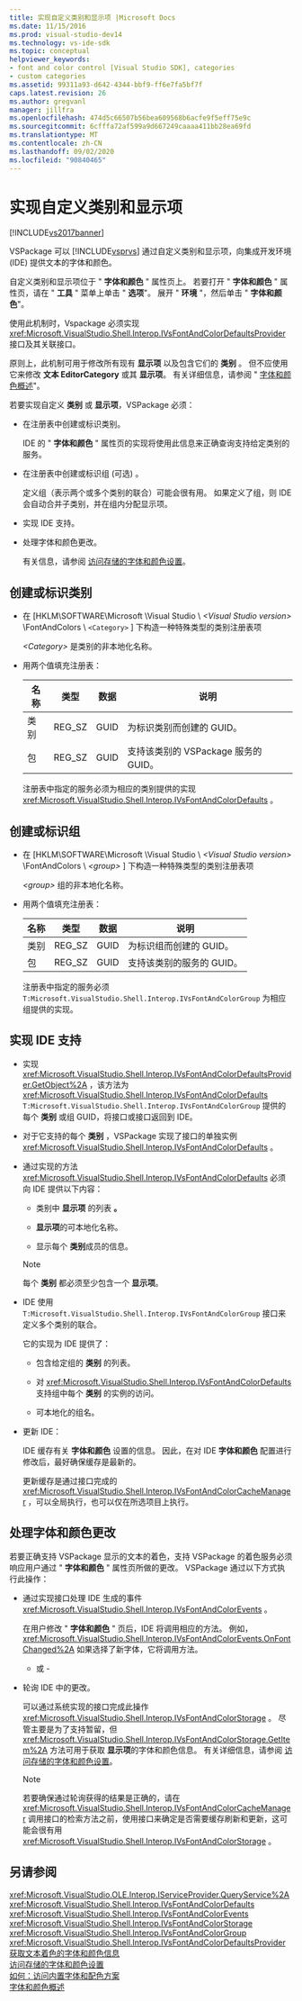 ```yaml
---
title: 实现自定义类别和显示项 |Microsoft Docs
ms.date: 11/15/2016
ms.prod: visual-studio-dev14
ms.technology: vs-ide-sdk
ms.topic: conceptual
helpviewer_keywords:
- font and color control [Visual Studio SDK], categories
- custom categories
ms.assetid: 99311a93-d642-4344-bbf9-ff6e7fa5bf7f
caps.latest.revision: 26
ms.author: gregvanl
manager: jillfra
ms.openlocfilehash: 474d5c66507b56bea609568b6acfe9f5eff75e9c
ms.sourcegitcommit: 6cfffa72af599a9d667249caaaa411bb28ea69fd
ms.translationtype: MT
ms.contentlocale: zh-CN
ms.lasthandoff: 09/02/2020
ms.locfileid: "90840465"
---
```

# <a name="implementing-custom-categories-and-display-items"></a>实现自定义类别和显示项
[!INCLUDE[vs2017banner](../includes/vs2017banner.md)]

VSPackage 可以 [!INCLUDE[vsprvs](../includes/vsprvs-md.md)] 通过自定义类别和显示项，向集成开发环境 (IDE) 提供文本的字体和颜色。  
  
 自定义类别和显示项位于 " **字体和颜色** " 属性页上。 若要打开 " **字体和颜色** " 属性页，请在 " **工具** " 菜单上单击 " **选项**"。 展开 " **环境** "，然后单击 " **字体和颜色**"。  
  
 使用此机制时，Vspackage 必须实现 <xref:Microsoft.VisualStudio.Shell.Interop.IVsFontAndColorDefaultsProvider> 接口及其关联接口。  
  
 原则上，此机制可用于修改所有现有 **显示项** 以及包含它们的 **类别** 。 但不应使用它来修改 **文本 EditorCategory** 或其 **显示项**。 有关详细信息，请参阅 " [字体和颜色概述](../extensibility/font-and-color-overview.md)"。  
  
 若要实现自定义 **类别** 或 **显示项**，VSPackage 必须：  
  
- 在注册表中创建或标识类别。  
  
   IDE 的 " **字体和颜色** " 属性页的实现将使用此信息来正确查询支持给定类别的服务。  
  
- 在注册表中创建或标识组 (可选) 。  
  
   定义组（表示两个或多个类别的联合）可能会很有用。 如果定义了组，则 IDE 会自动合并子类别，并在组内分配显示项。  
  
- 实现 IDE 支持。  
  
- 处理字体和颜色更改。  
  
  有关信息，请参阅 [访问存储的字体和颜色设置](../extensibility/accessing-stored-font-and-color-settings.md)。  
  
## <a name="to-create-or-identify-categories"></a>创建或标识类别  
  
- 在 [HKLM\SOFTWARE\Microsoft \Visual Studio \\ *\<Visual Studio version>* \FontAndColors \\ `<Category>` ] 下构造一种特殊类型的类别注册表项  
  
   *\<Category>* 是类别的非本地化名称。  
  
- 用两个值填充注册表：  
  
  |名称|类型|数据|说明|  
  |----------|----------|----------|-----------------|  
  |类别|REG_SZ|GUID|为标识类别而创建的 GUID。|  
  |包|REG_SZ|GUID|支持该类别的 VSPackage 服务的 GUID。|  
  
  注册表中指定的服务必须为相应的类别提供的实现 <xref:Microsoft.VisualStudio.Shell.Interop.IVsFontAndColorDefaults> 。  
  
## <a name="to-create-or-identify-groups"></a>创建或标识组  
  
- 在 [HKLM\SOFTWARE\Microsoft \Visual Studio \\ *\<Visual Studio version>* \FontAndColors \\ *\<group>* ] 下构造一种特殊类型的类别注册表项  
  
   *\<group>* 组的非本地化名称。  
  
- 用两个值填充注册表：  
  
  |名称|类型|数据|说明|  
  |----------|----------|----------|-----------------|  
  |类别|REG_SZ|GUID|为标识组而创建的 GUID。|  
  |包|REG_SZ|GUID|支持该类别的服务的 GUID。|  
  
  注册表中指定的服务必须 `T:Microsoft.VisualStudio.Shell.Interop.IVsFontAndColorGroup` 为相应组提供的实现。  
  
## <a name="to-implement-ide-support"></a>实现 IDE 支持  
  
- 实现 <xref:Microsoft.VisualStudio.Shell.Interop.IVsFontAndColorDefaultsProvider.GetObject%2A> ，该方法为 <xref:Microsoft.VisualStudio.Shell.Interop.IVsFontAndColorDefaults> `T:Microsoft.VisualStudio.Shell.Interop.IVsFontAndColorGroup` 提供的每个 **类别** 或组 GUID，将接口或接口返回到 IDE。  
  
- 对于它支持的每个 **类别** ，VSPackage 实现了接口的单独实例 <xref:Microsoft.VisualStudio.Shell.Interop.IVsFontAndColorDefaults> 。  
  
- 通过实现的方法 <xref:Microsoft.VisualStudio.Shell.Interop.IVsFontAndColorDefaults> 必须向 IDE 提供以下内容：  
  
  - 类别中 **显示项** 的列表 **。**  
  
  - **显示项**的可本地化名称。  
  
  - 显示每个 **类别**成员的信息。  
  
  > [!NOTE]
  > 每个 **类别** 都必须至少包含一个 **显示项**。  
  
- IDE 使用 `T:Microsoft.VisualStudio.Shell.Interop.IVsFontAndColorGroup` 接口来定义多个类别的联合。  
  
   它的实现为 IDE 提供了：  
  
  - 包含给定组的 **类别** 的列表。  
  
  - 对 <xref:Microsoft.VisualStudio.Shell.Interop.IVsFontAndColorDefaults> 支持组中每个 **类别** 的实例的访问。  
  
  - 可本地化的组名。  
  
- 更新 IDE：  
  
   IDE 缓存有关 **字体和颜色** 设置的信息。 因此，在对 IDE **字体和颜色** 配置进行修改后，最好确保缓存是最新的。  
  
  更新缓存是通过接口完成的 <xref:Microsoft.VisualStudio.Shell.Interop.IVsFontAndColorCacheManager> ，可以全局执行，也可以仅在所选项目上执行。  
  
## <a name="to-handle-font-and-color-changes"></a>处理字体和颜色更改  
 若要正确支持 VSPackage 显示的文本的着色，支持 VSPackage 的着色服务必须响应用户通过 " **字体和颜色** " 属性页所做的更改。 VSPackage 通过以下方式执行此操作：  
  
- 通过实现接口处理 IDE 生成的事件 <xref:Microsoft.VisualStudio.Shell.Interop.IVsFontAndColorEvents> 。  
  
     在用户修改 " **字体和颜色** " 页后，IDE 将调用相应的方法。 例如， <xref:Microsoft.VisualStudio.Shell.Interop.IVsFontAndColorEvents.OnFontChanged%2A> 如果选择了新字体，它将调用方法。  
  
     - 或 -  
  
- 轮询 IDE 中的更改。  
  
     可以通过系统实现的接口完成此操作 <xref:Microsoft.VisualStudio.Shell.Interop.IVsFontAndColorStorage> 。 尽管主要是为了支持暂留，但 <xref:Microsoft.VisualStudio.Shell.Interop.IVsFontAndColorStorage.GetItem%2A> 方法可用于获取 **显示项**的字体和颜色信息。 有关详细信息，请参阅 [访问存储的字体和颜色设置](../extensibility/accessing-stored-font-and-color-settings.md)。  
  
    > [!NOTE]
    > 若要确保通过轮询获得的结果是正确的，请在 <xref:Microsoft.VisualStudio.Shell.Interop.IVsFontAndColorCacheManager> 调用接口的检索方法之前，使用接口来确定是否需要缓存刷新和更新，这可能会很有用 <xref:Microsoft.VisualStudio.Shell.Interop.IVsFontAndColorStorage> 。  
  
## <a name="see-also"></a>另请参阅  
 <xref:Microsoft.VisualStudio.OLE.Interop.IServiceProvider.QueryService%2A>   
 <xref:Microsoft.VisualStudio.Shell.Interop.IVsFontAndColorDefaults>   
 <xref:Microsoft.VisualStudio.Shell.Interop.IVsFontAndColorEvents>   
 <xref:Microsoft.VisualStudio.Shell.Interop.IVsFontAndColorStorage>   
 <xref:Microsoft.VisualStudio.Shell.Interop.IVsFontAndColorGroup>   
 <xref:Microsoft.VisualStudio.Shell.Interop.IVsFontAndColorDefaultsProvider>   
 [获取文本着色的字体和颜色信息](../extensibility/getting-font-and-color-information-for-text-colorization.md)   
 [访问存储的字体和颜色设置](../extensibility/accessing-stored-font-and-color-settings.md)   
 [如何：访问内置字体和配色方案](../extensibility/how-to-access-the-built-in-fonts-and-color-scheme.md)   
 [字体和颜色概述](../extensibility/font-and-color-overview.md)
